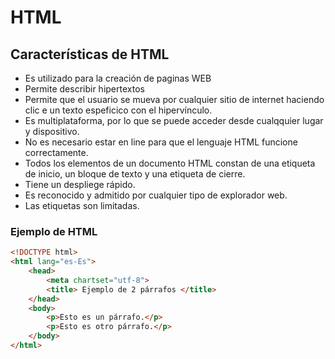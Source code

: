 # HTML
## Características de HTML
* Es utilizado para la creación de paginas WEB
* Permite describir hipertextos
* Permite que el usuario se mueva por cualquier sitio de internet haciendo clic e un texto espeficico con el hipervínculo.
* Es multiplataforma, por lo que se puede acceder desde cualqquier lugar y dispositivo.
* No es necesario estar en line para que el lenguaje HTML funcione correctamente.
* Todos los elementos de un documento HTML constan de una etiqueta de inicio, un bloque de texto y una etiqueta de cierre.
* Tiene un despliege rápido.
* Es reconocido y admitido por cualquier tipo de explorador web.
* Las etiquetas son limitadas.
### Ejemplo de HTML
```HTML
<!DOCTYPE html>
<html lang="es-Es">
    <head>
        <meta chartset="utf-8">
        <title> Ejemplo de 2 párrafos </title> 
    </head>    
    <body>
        <p>Esto es un párrafo.</p>
        <p>Esto es otro párrafo.</p>
    </body>
</html>